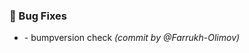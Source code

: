 ### :bug: Bug Fixes
- [](https://github.com/Farrukh-Olimov/Project-Python/commit/49768e2969778bc8b70b964631b55ac738160d7e) - bumpversion check *(commit by @Farrukh-Olimov)*

